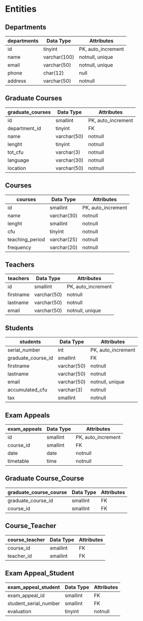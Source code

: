 # Entities

## Departments

| departments | Data Type    | Attributes         |
| ----------- | ------------ | ------------------ |
| id          | tinyint      | PK, auto_increment |
| name        | varchar(100) | notnull, unique    |
| email       | varchar(50)  | notnull, unique    |
| phone       | char(12)     | null               |
| address     | varchar(50)  | notnull            |

## Graduate Courses

| graduate_courses | Data Type   | Attributes         |
| ---------------- | ----------- | ------------------ |
| id               | smallint    | PK, auto_increment |
| department_id    | tinyint     | FK                 |
| name             | varchar(50) | notnull            |
| lenght           | tinyint     | notnull            |
| tot_cfu          | varchar(3)  | notnull            |
| language         | varchar(30) | notnull            |
| location         | varchar(50) | notnull            |

## Courses

| courses         | Data Type   | Attributes         |
| --------------- | ----------- | ------------------ |
| id              | smallint    | PK, auto_increment |
| name            | varchar(30) | notnull            |
| lenght          | smallint    | notnull            |
| cfu             | tinyint     | notnull            |
| teaching_period | varchar(25) | notnull            |
| frequency       | varchar(20) | notnull            |

## Teachers

| teachers  | Data Type   | Attributes         |
| --------- | ----------- | ------------------ |
| id        | smallint    | PK, auto_increment |
| firstname | varchar(50) | notnull            |
| lastname  | varchar(50) | notnull            |
| email     | varchar(50) | notnull, unique    |

## Students

| students           | Data Type   | Attributes         |
| ------------------ | ----------- | ------------------ |
| serial_number      | int         | PK, auto_increment |
| graduate_course_id | smallint    | FK                 |
| firstname          | varchar(50) | notnull            |
| lastname           | varchar(50) | notnull            |
| email              | varchar(50) | notnull, unique    |
| accumulated_cfu    | varchar(3)  | notnull            |
| tax                | smallint    | notnull            |

## Exam Appeals

| exam_appeals | Data Type | Attributes         |
| ------------ | --------- | ------------------ |
| id           | smallint  | PK, auto_increment |
| course_id    | smallint  | FK                 |
| date         | date      | notnull            |
| timetable    | time      | notnull            |

## Graduate Course_Course

| graduate_course_course | Data Type | Attributes |
| ---------------------- | --------- | ---------- |
| graduate_course_id     | smallint  | FK         |
| course_id              | smallint  | FK         |

## Course_Teacher

| course_teacher | Data Type | Attributes |
| -------------- | --------- | ---------- |
| course_id      | smallint  | FK         |
| teacher_id     | smallint  | FK         |

## Exam Appeal_Student

| exam_appeal_student   | Data Type | Attributes |
| --------------------- | --------- | ---------- |
| exam_appeal_id        | smallint  | FK         |
| student_serial_number | smallint  | FK         |
| evaluation            | tinyint   | notnull    |
